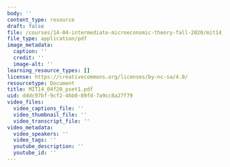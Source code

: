 ```yaml
---
body: ''
content_type: resource
draft: false
file: /courses/14-04-intermediate-microeconomic-theory-fall-2020/mit14_04f20_pset1.pdf
file_type: application/pdf
image_metadata:
  caption: ''
  credit: ''
  image-alt: ''
learning_resource_types: []
license: https://creativecommons.org/licenses/by-nc-sa/4.0/
resourcetype: Document
title: MIT14_04f20_pset1.pdf
uid: dddc97bf-9cf2-46b0-89fd-7a9cc8a27f79
video_files:
  video_captions_file: ''
  video_thumbnail_file: ''
  video_transcript_file: ''
video_metadata:
  video_speakers: ''
  video_tags: ''
  youtube_description: ''
  youtube_id: ''
---
```


